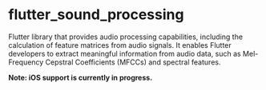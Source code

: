 # flutter_sound_processing

Flutter library that provides audio processing capabilities, including the calculation of feature matrices from audio signals. It enables Flutter developers to extract meaningful information from audio data, such as Mel-Frequency Cepstral Coefficients (MFCCs) and spectral features.

**Note: iOS support is currently in progress.**


